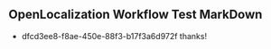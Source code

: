 ## OpenLocalization Workflow Test MarkDown
* dfcd3ee8-f8ae-450e-88f3-b17f3a6d972f thanks!

<!--HONumber=Sep16_HO1-->



